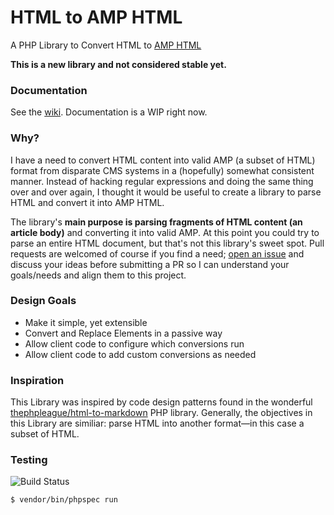 # HTML to AMP HTML
A PHP Library to Convert HTML to [AMP HTML](https://www.ampproject.org/)

**This is a new library and not considered stable yet.**

### Documentation

See the [wiki](https://github.com/paulredmond/html-to-amp/wiki). Documentation is a WIP right now.

### Why?

I have a need to convert HTML content into valid AMP (a subset of HTML) format from disparate CMS systems in a (hopefully) somewhat consistent manner. Instead of hacking regular expressions and doing the same thing over and over again, I thought it would be useful to create a library to parse HTML and convert it into AMP HTML.

The library's **main purpose is parsing fragments of HTML content (an article body)** and converting it into valid AMP. At this point you could try to parse an entire HTML document, but that's not this library's sweet spot. Pull requests are welcomed of course if you find a need; [open an issue](https://github.com/paulredmond/html-to-amp/issues) and discuss your ideas before submitting a PR so I can understand your goals/needs and align them to this project.
 
### Design Goals
 
 * Make it simple, yet extensible
 * Convert and Replace Elements in a passive way
 * Allow client code to configure which conversions run
 * Allow client code to add custom conversions as needed
 
### Inspiration
 
 This Library was inspired by code design patterns found in the wonderful [thephpleague/html-to-markdown](https://github.com/thephpleague/html-to-markdown) PHP library. Generally, the objectives in this Library are similiar: parse HTML into another format&mdash;in this case a subset of HTML.
 
### Testing
 
![Build Status](https://travis-ci.org/paulredmond/html-to-amp.svg?branch=master)

 ```
 $ vendor/bin/phpspec run
 ```
